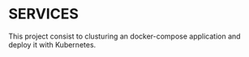 # SERVICES

This project consist to clusturing an docker-compose application and deploy it with Kubernetes.
